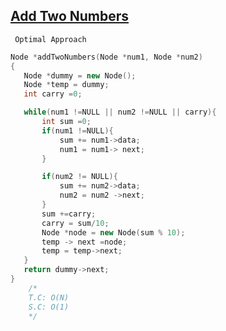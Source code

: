  ## [Add Two Numbers](https://www.codingninjas.com/codestudio/problems/add-two-numbers-as-linked-lists_8230833?challengeSlug=striver-sde-challenge&leftPanelTab=1)

``` Optimal Approach```
```cpp
Node *addTwoNumbers(Node *num1, Node *num2)
{
   Node *dummy = new Node();
   Node *temp = dummy;
   int carry =0;

   while(num1 !=NULL || num2 !=NULL || carry){
       int sum =0;
       if(num1 !=NULL){
           sum += num1->data;
           num1 = num1-> next;
       }

       if(num2 != NULL){
           sum += num2->data;
           num2 = num2 ->next;
       }
       sum +=carry;
       carry = sum/10;
       Node *node = new Node(sum % 10);
       temp -> next =node;
       temp = temp->next;
   }
   return dummy->next;
}
    /*
    T.C: O(N)
    S.C: O(1)
    */
``` 
